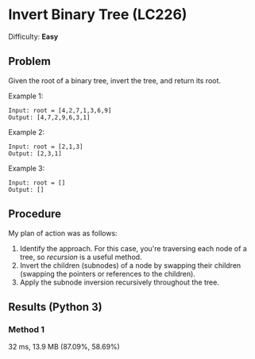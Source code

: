 # Invert Binary Tree (LC226)
Difficulty: **Easy**

## Problem
Given the root of a binary tree, invert the tree, and return its root.

Example 1:
```
Input: root = [4,2,7,1,3,6,9]
Output: [4,7,2,9,6,3,1]
```

Example 2:
```
Input: root = [2,1,3]
Output: [2,3,1]
```

Example 3:
```
Input: root = []
Output: []
```
## Procedure

My plan of action was as follows:
1. Identify the approach.  For this case, you're traversing each node of a tree, so *recursion* is a useful method.
2. Invert the children (subnodes) of a node by swapping their children (swapping the pointers or references to the children).
3. Apply the subnode inversion recursively throughout the tree.

## Results (Python 3)

### Method 1
32 ms, 13.9 MB (87.09%, 58.69%)
